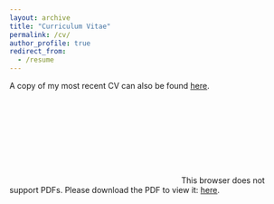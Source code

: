 ```yaml
---
layout: archive
title: "Curriculum Vitae"
permalink: /cv/
author_profile: true
redirect_from:
  - /resume
---
```


A copy of my most recent CV can also be found <a href="https://tyson-swetnam.github.io/files/2020-08-18-CV-Tyson-Lee-Swetnam.pdf" target="_blank"><u>here</u></a>.


<object data="https://tyson-swetnam.github.io/files/2020-08-18-CV-Tyson-Lee-Swetnam.pdf" type="application/pdf" width="700px" height="700px">
    <embed src="https://tyson-swetnam.github.io/files/2020-08-18-CV-Tyson-Lee-Swetnam.pdf">
        This browser does not support PDFs. Please download the PDF to view it: <a href="https://tyson-swetnam.github.io/files/2020-08-18-CV-Tyson-Lee-Swetnam.pdf" target="_blank"><u>here</u></a>.
        </embed>
</object>

  
